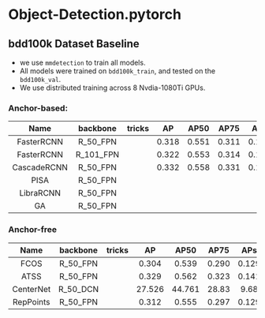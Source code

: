 # Object-Detection.pytorch

## bdd100k Dataset Baseline
- we use `mmdetection` to train all models.
- All models were trained on `bdd100k_train`, and tested on the `bdd100k_val`.
- We use distributed training across 8 Nvdia-1080Ti GPUs. 





### Anchor-based:
|  Name    | backbone | tricks |  AP   |  AP50  |  AP75  |  APs   |  APm   |  APl   |
| :------: |:------:  |:------:|:------:|:------:|:------:|:------:|:------:|:------:|
|  FasterRCNN | R_50_FPN |      | 0.318 | 0.551 | 0.311 | 0.145 | 0.356 | 0.497|
|  FasterRCNN | R_101_FPN|    |  0.322 | 0.553 | 0.314 | 0.142 | 0.360 | 0.512 |
| CascadeRCNN | R_50_FPN |    | 0.332  | 0.558 | 0.331 | 0.150 | 0.371 | 0.520 |
|  PISA    | R_50_FPN |      | 
|  LibraRCNN| R_50_FPN|      | 
|  GA      | R_50_FPN |      | 


### Anchor-free
|  Name    | backbone | tricks |  AP   |  AP50  |  AP75  |  APs   |  APm   |  APl   |
| :------: |:------:  |:------:|:------:|:------:|:------:|:------:|:------:|:------:|
| FCOS     | R_50_FPN |        |0.304 | 0.539 | 0.290 | 0.129 | 0.338 | 0.498 |
| ATSS     | R_50_FPN |      | 0.329 | 0.562 | 0.323 | 0.141 | 0.367 | 0.517| 
| CenterNet| R_50_DCN|       | 27.526| 44.761| 28.83| 9.68|31.46 |43.164|
| RepPoints| R_50_FPN |     | 0.312 | 0.555 | 0.297 | 0.129 | 0.348 | 0.505 |
